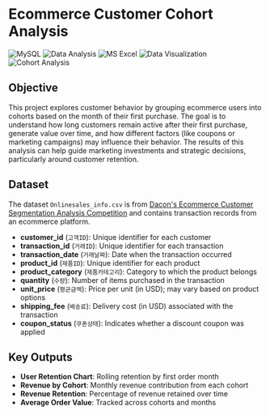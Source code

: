 # Ecommerce Customer Cohort Analysis
![MySQL](https://img.shields.io/badge/MySQL-blue) ![Data Analysis](https://img.shields.io/badge/Data_Analysis-purple) ![MS Excel](https://img.shields.io/badge/MS_Excel-green) ![Data Visualization](https://img.shields.io/badge/Data_Visualization-red) ![Cohort Analysis](https://img.shields.io/badge/Cohort_Analysis-yellow)

## Objective

This project explores customer behavior by grouping ecommerce users into cohorts based on the month of their first purchase. The goal is to understand how long customers remain active after their first purchase, generate value over time, and how different factors (like coupons or marketing campaigns) may influence their behavior. The results of this analysis can help guide marketing investments and strategic decisions, particularly around customer retention.
## Dataset

The dataset `Onlinesales_info.csv` is from [Dacon's Ecommerce Customer Segmentation Analysis Competition](https://dacon.io/competitions/official/236222/data) and contains transaction records from an ecommerce platform.
- **customer_id** (`고객ID`): Unique identifier for each customer  
- **transaction_id** (`거래ID`): Unique identifier for each transaction  
- **transaction_date** (`거래날짜`): Date when the transaction occurred  
- **product_id** (`제품ID`): Unique identifier for each product  
- **product_category** (`제품카테고리`): Category to which the product belongs  
- **quantity** (`수량`): Number of items purchased in the transaction  
- **unit_price** (`평균금액`): Price per unit (in USD); may vary based on product options  
- **shipping_fee** (`배송료`): Delivery cost (in USD) associated with the transaction  
- **coupon_status** (`쿠폰상태`): Indicates whether a discount coupon was applied

## Key Outputs

- **User Retention Chart**: Rolling retention by first order month
- **Revenue by Cohort**: Monthly revenue contribution from each cohort
- **Revenue Retention**: Percentage of revenue retained over time
- **Average Order Value**: Tracked across cohorts and months

